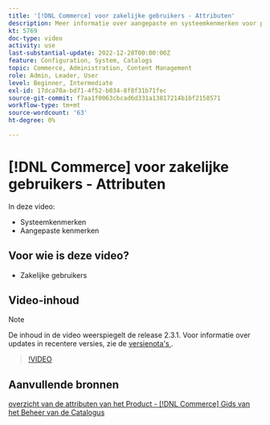 ```yaml
---
title: '[!DNL Commerce] voor zakelijke gebruikers - Attributen'
description: Meer informatie over aangepaste en systeemkenmerken voor producten.
kt: 5769
doc-type: video
activity: use
last-substantial-update: 2022-12-28T00:00:00Z
feature: Configuration, System, Catalogs
topic: Commerce, Administration, Content Management
role: Admin, Leader, User
level: Beginner, Intermediate
exl-id: 17dca70a-bd71-4f52-b034-8f8f31b71fec
source-git-commit: f7aa1f0063cbcad6d331a13817214b1bf2158571
workflow-type: tm+mt
source-wordcount: '63'
ht-degree: 0%

---
```


# [!DNL Commerce] voor zakelijke gebruikers - Attributen

In deze video:

- Systeemkenmerken
- Aangepaste kenmerken

## Voor wie is deze video?

- Zakelijke gebruikers

## Video-inhoud

>[!NOTE]
>
>De inhoud in de video weerspiegelt de release 2.3.1. Voor informatie over updates in recentere versies, zie de [ versienota&#39;s ](https://experienceleague.adobe.com/docs/commerce-operations/release/notes/overview.html?lang=nl-NL).

>[!VIDEO](https://video.tv.adobe.com/v/35954?quality=12&learn=on)

## Aanvullende bronnen

[ overzicht van de attributen van het Product -  [!DNL Commerce]  Gids van het Beheer van de Catalogus ](https://experienceleague.adobe.com/docs/commerce-admin/catalog/product-attributes/product-attributes.html?lang=nl-NL)
